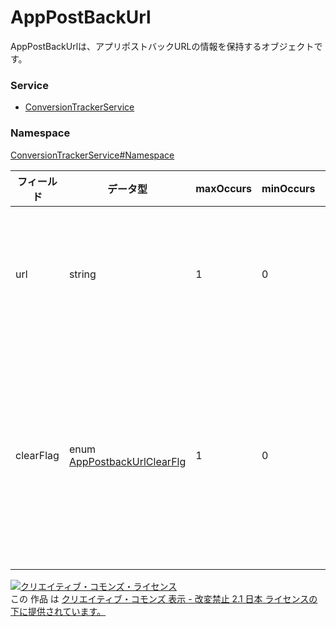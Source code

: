 # AppPostBackUrl
AppPostBackUrlは、アプリポストバックURLの情報を保持するオブジェクトです。

### Service
+ [ConversionTrackerService](../../services/ConversionTrackerService.md)

### Namespace
[ConversionTrackerService#Namespace](../../services/ConversionTrackerService.md#namespace)

| フィールド | データ型 | maxOccurs | minOccurs | response | add | set | remove | 説明 |
|---|---|---|---|---|---|---|---|---|
| url| string| 1| 0| ○| Opt| Opt| Ignore| ポストバックURLです。 |
| clearFlag| enum <a href="AppPostbackUrlClearFlg.md">AppPostbackUrlClearFlg</a>| 1| 0| ○| -| Opt| -| ポストバックURLクリアフラグです。|

<a rel="license" href="http://creativecommons.org/licenses/by-nd/2.1/jp/"><img alt="クリエイティブ・コモンズ・ライセンス" style="border-width:0" src="https://i.creativecommons.org/l/by-nd/2.1/jp/88x31.png" /></a><br />この 作品 は <a rel="license" href="http://creativecommons.org/licenses/by-nd/2.1/jp/">クリエイティブ・コモンズ 表示 - 改変禁止 2.1 日本 ライセンスの下に提供されています。</a>

